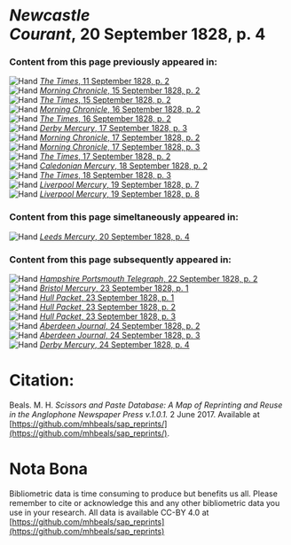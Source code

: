 # *Newcastle Courant*, 20 September 1828, p. 4  
  
### Content from this page previously appeared in:  
![Hand](http://scissorsandpaste.net/wp-content/uploads/2017/06/smallhandpointer.png) [*The Times*, 11 September 1828, p. 2](https://mhbeals.github.io/sap_html/The-Times/The-Times-11-September-1828-p-2)  
![Hand](http://scissorsandpaste.net/wp-content/uploads/2017/06/smallhandpointer.png) [*Morning Chronicle*, 15 September 1828, p. 2](https://mhbeals.github.io/sap_html/Morning-Chronicle/Morning-Chronicle-15-September-1828-p-2)  
![Hand](http://scissorsandpaste.net/wp-content/uploads/2017/06/smallhandpointer.png) [*The Times*, 15 September 1828, p. 2](https://mhbeals.github.io/sap_html/The-Times/The-Times-15-September-1828-p-2)  
![Hand](http://scissorsandpaste.net/wp-content/uploads/2017/06/smallhandpointer.png) [*Morning Chronicle*, 16 September 1828, p. 2](https://mhbeals.github.io/sap_html/Morning-Chronicle/Morning-Chronicle-16-September-1828-p-2)  
![Hand](http://scissorsandpaste.net/wp-content/uploads/2017/06/smallhandpointer.png) [*The Times*, 16 September 1828, p. 2](https://mhbeals.github.io/sap_html/The-Times/The-Times-16-September-1828-p-2)  
![Hand](http://scissorsandpaste.net/wp-content/uploads/2017/06/smallhandpointer.png) [*Derby Mercury*, 17 September 1828, p. 3](https://mhbeals.github.io/sap_html/Derby-Mercury/Derby-Mercury-17-September-1828-p-3)  
![Hand](http://scissorsandpaste.net/wp-content/uploads/2017/06/smallhandpointer.png) [*Morning Chronicle*, 17 September 1828, p. 2](https://mhbeals.github.io/sap_html/Morning-Chronicle/Morning-Chronicle-17-September-1828-p-2)  
![Hand](http://scissorsandpaste.net/wp-content/uploads/2017/06/smallhandpointer.png) [*Morning Chronicle*, 17 September 1828, p. 3](https://mhbeals.github.io/sap_html/Morning-Chronicle/Morning-Chronicle-17-September-1828-p-3)  
![Hand](http://scissorsandpaste.net/wp-content/uploads/2017/06/smallhandpointer.png) [*The Times*, 17 September 1828, p. 2](https://mhbeals.github.io/sap_html/The-Times/The-Times-17-September-1828-p-2)  
![Hand](http://scissorsandpaste.net/wp-content/uploads/2017/06/smallhandpointer.png) [*Caledonian Mercury*, 18 September 1828, p. 2](https://mhbeals.github.io/sap_html/Caledonian-Mercury/Caledonian-Mercury-18-September-1828-p-2)  
![Hand](http://scissorsandpaste.net/wp-content/uploads/2017/06/smallhandpointer.png) [*The Times*, 18 September 1828, p. 3](https://mhbeals.github.io/sap_html/The-Times/The-Times-18-September-1828-p-3)  
![Hand](http://scissorsandpaste.net/wp-content/uploads/2017/06/smallhandpointer.png) [*Liverpool Mercury*, 19 September 1828, p. 7](https://mhbeals.github.io/sap_html/Liverpool-Mercury/Liverpool-Mercury-19-September-1828-p-7)  
![Hand](http://scissorsandpaste.net/wp-content/uploads/2017/06/smallhandpointer.png) [*Liverpool Mercury*, 19 September 1828, p. 8](https://mhbeals.github.io/sap_html/Liverpool-Mercury/Liverpool-Mercury-19-September-1828-p-8)  
  
### Content from this page simeltaneously appeared in:  
![Hand](http://scissorsandpaste.net/wp-content/uploads/2017/06/smallhandpointer.png) [*Leeds Mercury*, 20 September 1828, p. 4](https://mhbeals.github.io/sap_html/Leeds-Mercury/Leeds-Mercury-20-September-1828-p-4)  
  
### Content from this page subsequently appeared in:  
![Hand](http://scissorsandpaste.net/wp-content/uploads/2017/06/smallhandpointer.png) [*Hampshire Portsmouth Telegraph*, 22 September 1828, p. 2](https://mhbeals.github.io/sap_html/Hampshire-Portsmouth-Telegraph/Hampshire-Portsmouth-Telegraph-22-September-1828-p-2)  
![Hand](http://scissorsandpaste.net/wp-content/uploads/2017/06/smallhandpointer.png) [*Bristol Mercury*, 23 September 1828, p. 1](https://mhbeals.github.io/sap_html/Bristol-Mercury/Bristol-Mercury-23-September-1828-p-1)  
![Hand](http://scissorsandpaste.net/wp-content/uploads/2017/06/smallhandpointer.png) [*Hull Packet*, 23 September 1828, p. 1](https://mhbeals.github.io/sap_html/Hull-Packet/Hull-Packet-23-September-1828-p-1)  
![Hand](http://scissorsandpaste.net/wp-content/uploads/2017/06/smallhandpointer.png) [*Hull Packet*, 23 September 1828, p. 2](https://mhbeals.github.io/sap_html/Hull-Packet/Hull-Packet-23-September-1828-p-2)  
![Hand](http://scissorsandpaste.net/wp-content/uploads/2017/06/smallhandpointer.png) [*Hull Packet*, 23 September 1828, p. 3](https://mhbeals.github.io/sap_html/Hull-Packet/Hull-Packet-23-September-1828-p-3)  
![Hand](http://scissorsandpaste.net/wp-content/uploads/2017/06/smallhandpointer.png) [*Aberdeen Journal*, 24 September 1828, p. 2](https://mhbeals.github.io/sap_html/Aberdeen-Journal/Aberdeen-Journal-24-September-1828-p-2)  
![Hand](http://scissorsandpaste.net/wp-content/uploads/2017/06/smallhandpointer.png) [*Aberdeen Journal*, 24 September 1828, p. 3](https://mhbeals.github.io/sap_html/Aberdeen-Journal/Aberdeen-Journal-24-September-1828-p-3)  
![Hand](http://scissorsandpaste.net/wp-content/uploads/2017/06/smallhandpointer.png) [*Derby Mercury*, 24 September 1828, p. 4](https://mhbeals.github.io/sap_html/Derby-Mercury/Derby-Mercury-24-September-1828-p-4)  


# Citation: 

Beals. M. H. *Scissors and Paste Database: A Map of Reprinting and Reuse in the Anglophone Newspaper Press v.1.0.1.* 2 June 2017. Available at [https://github.com/mhbeals/sap_reprints/](https://github.com/mhbeals/sap_reprints/). 

# Nota Bona

Bibliometric data is time consuming to produce but benefits us all. Please remember to cite or acknowledge this and any other bibliometric data you use in your research. All data is available CC-BY 4.0 at [https://github.com/mhbeals/sap_reprints](https://github.com/mhbeals/sap_reprints)